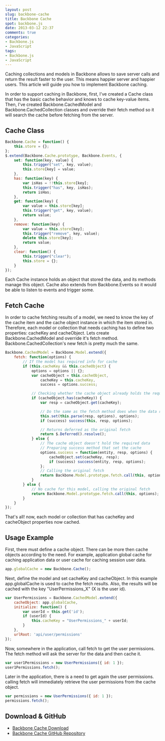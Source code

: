 ```yaml
---
layout: post
slug: backbone-cache
title: Backbone Cache
spot: backbone.js
date: 2013-03-12 22:37
comments: true
categories:
- Backbone.js
- JavaScript
tags:
- Backbone.js
- JavaScript
---
```


Caching collections and models in Backbone allows to save server calls and return the result faster to the user. This means happier server and happier users. This article will guide you how to implement Backbone caching.
<!-- more -->

In order to support caching in Backbone, first, I've created a Cache class that has the basic cache behavior and knows to cache key-value items. Then, I've created Backbone.CachedModel and Backbone.CachedCollection classes and override their fetch method so it will search the cache before fetching from the server. 

Cache Class
-----------
```javascript Backbone.Cache class
Backbone.Cache = function() {
    this.store = {};
};
$.extend(Backbone.Cache.prototype, Backbone.Events, {
    set: function(key, value) {
        this.trigger("set", key, value);
        this.store[key] = value;
    },
    has: function(key) {
        var isHas = !!this.store[key];
        this.trigger("has", key, isHas);
        return isHas;
    },
    get: function(key) {
        var value = this.store[key];
        this.trigger("get", key, value);
        return value;
    },
    remove: function(key) {
        var value = this.store[key];
        this.trigger("remove", key, value);
        delete this.store[key];
        return value;
    },
    clear: function() {
        this.trigger("clear");
        this.store = {};
    }
});
```
Each Cache instance holds an object that stored the data, and its methods manage this object. Cache also extends from Backbone.Events so it would be able to listen to events and trigger some.

Fetch Cache
-----------
In order to cache fetching results of a model, we need to know the key of the cache item and the cache object instance in which the item stored in. Therefore, each model or collection that needs caching has to define two properties: cacheKey and cacheObject.
Lets create Backbone.CachedModel and override it's fetch method. Backbone.CachedCollection's new fetch is pretty much the same.

```javascript Backbone.Model fetch override
Backbone.CachedModel = Backbone.Model.extend({
    fetch: function(options) {
        // If the model has required info for cache
        if (this.cacheKey && this.cacheObject) {
            options = options || {};
            var cacheObject = this.cacheObject,
                cacheKey = this.cacheKey,
                success = options.success;

            // Checking whether the cache object already holds the required data
            if (cacheObject.has(cacheKey)) {
                var resp = cacheObject.get(cacheKey);

                // Do the same as the fetch method does when the data received
                this.set(this.parse(resp, options), options);
                if (success) success(this, resp, options);

                // Returns deferred as the original fetch
                return $.Deferred().resolve();
            } else {
                // The cache object doesn't hold the required data
                // Preparing success method that set the cache 
                options.success = function(entity, resp, options) {
                    cacheObject.set(cacheKey, resp);
                    if (success) success(entity, resp, options);
                };
                // Calling the original fetch
                return Backbone.Model.prototype.fetch.call(this, options);
            }
        } else {
            // No cache for this model, calling the original fetch
            return Backbone.Model.prototype.fetch.call(this, options);
        }
    }
});
```
That's all! now, each model or collection that has cacheKey and cacheObject properties now cached.

Usage Example
-------------
First, there must define a cache object. There can be more then cache objects according to the need. For example, application global cache for caching application data or user cache for caching session user data.

```javascript Define global application cache
app.globalCache = new Backbone.Cache();
```

Next, define the model and set cacheKey and cacheObject. In this example app.globalCache is used to cache the fetch results. Also, the results will be cached with the key "UserPermissions_X" (X is the user id). 

```javascript Define UserPermissions model
var UserPermissions = Backbone.CachedModel.extend({
    cacheObject: app.globalCache,
    initialize: function() {
        var userId = this.get('id');
        if (userId) {
            this.cacheKey = "UserPermissions_" + userId;
        }
    },
    urlRoot: 'api/user/permissions'
});
```

Now, somewhere in the application, call fetch to get the user permissions. The fetch method will ask the server for the data and then cache it.

```javascript Fetch user permissions
var user1Permissions = new UserPermissions({ id: 1 });
user1Permissions.fetch();
```

Later in the application, there is a need to get again the user permissions. calling fetch will immediately retrieve the user permissions from the cache object.

```javascript Get user permissions from cache
var permissions = new UserPermissions({ id: 1 });
permissions.fetch();
```

Download & GitHub
-----------------
* <a href="../code/backbone-cache/backbone-cache.zip" target="_blank">Backbone Cache Download</a>
* <a href="https://github.com/naorye/BackboneCache" target="_blank">Backbone Cache GitHub Repository</a>